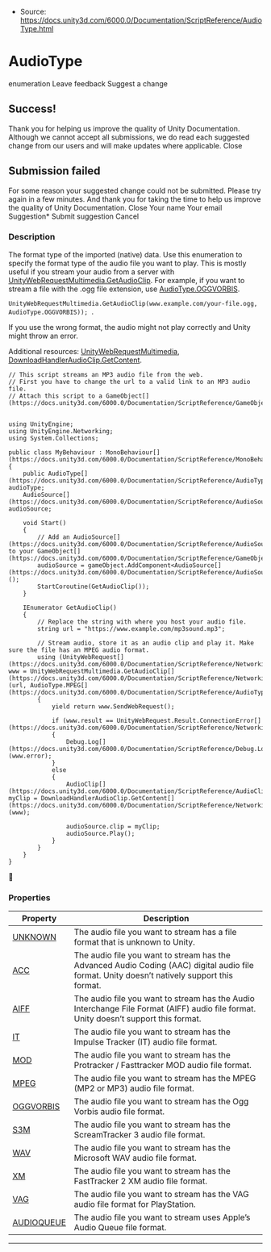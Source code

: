* Source: https://docs.unity3d.com/6000.0/Documentation/ScriptReference/AudioType.html

# AudioType
enumeration
Leave feedback
Suggest a change
## Success!
Thank you for helping us improve the quality of Unity Documentation. Although we cannot accept all submissions, we do read each suggested change from our users and will make updates where applicable.
Close
## Submission failed
For some reason your suggested change could not be submitted. Please <a>try again</a> in a few minutes. And thank you for taking the time to help us improve the quality of Unity Documentation.
Close
Your name Your email Suggestion* Submit suggestion
Cancel
### Description
The format type of the imported (native) data.
Use this enumeration to specify the format type of the audio file you want to play. This is mostly useful if you stream your audio from a server with [UnityWebRequestMultimedia.GetAudioClip](https://docs.unity3d.com/6000.0/Documentation/ScriptReference/Networking.UnityWebRequestMultimedia.GetAudioClip.html). For example, if you want to stream a file with the .ogg file extension, use [AudioType.OGGVORBIS](https://docs.unity3d.com/6000.0/Documentation/ScriptReference/AudioType.OGGVORBIS.html).  
  
`UnityWebRequestMultimedia.GetAudioClip(www.example.com/your-file.ogg, AudioType.OGGVORBIS)); `.  
  
If you use the wrong format, the audio might not play correctly and Unity might throw an error.  
  
Additional resources: [UnityWebRequestMultimedia](https://docs.unity3d.com/6000.0/Documentation/ScriptReference/Networking.UnityWebRequestMultimedia.html), [DownloadHandlerAudioClip.GetContent](https://docs.unity3d.com/6000.0/Documentation/ScriptReference/Networking.DownloadHandlerAudioClip.GetContent.html).
```
// This script streams an MP3 audio file from the web. 
// First you have to change the url to a valid link to an MP3 audio file. 
// Attach this script to a GameObject[](https://docs.unity3d.com/6000.0/Documentation/ScriptReference/GameObject.html).   
  

using UnityEngine;
using UnityEngine.Networking;
using System.Collections;  
  
public class MyBehaviour : MonoBehaviour[](https://docs.unity3d.com/6000.0/Documentation/ScriptReference/MonoBehaviour.html)
{
    public AudioType[](https://docs.unity3d.com/6000.0/Documentation/ScriptReference/AudioType.html) audioType;
    AudioSource[](https://docs.unity3d.com/6000.0/Documentation/ScriptReference/AudioSource.html) audioSource;  
  
    void Start()
    {
        // Add an AudioSource[](https://docs.unity3d.com/6000.0/Documentation/ScriptReference/AudioSource.html) to your GameObject[](https://docs.unity3d.com/6000.0/Documentation/ScriptReference/GameObject.html). 
        audioSource = gameObject.AddComponent<AudioSource[](https://docs.unity3d.com/6000.0/Documentation/ScriptReference/AudioSource.html)>();
        StartCoroutine(GetAudioClip());
    }  
  
    IEnumerator GetAudioClip()
    {
        // Replace the string with where you host your audio file. 
        string url = "https://www.example.com/mp3sound.mp3";  
  
        // Stream audio, store it as an audio clip and play it. Make sure the file has an MPEG audio format. 
        using (UnityWebRequest[](https://docs.unity3d.com/6000.0/Documentation/ScriptReference/Networking.UnityWebRequest.html) www = UnityWebRequestMultimedia.GetAudioClip[](https://docs.unity3d.com/6000.0/Documentation/ScriptReference/Networking.UnityWebRequestMultimedia.GetAudioClip.html)(url, AudioType.MPEG[](https://docs.unity3d.com/6000.0/Documentation/ScriptReference/AudioType.MPEG.html)))
        {
            yield return www.SendWebRequest();  
  
            if (www.result == UnityWebRequest.Result.ConnectionError[](https://docs.unity3d.com/6000.0/Documentation/ScriptReference/Networking.UnityWebRequest.Result.ConnectionError.html))
            {
                Debug.Log[](https://docs.unity3d.com/6000.0/Documentation/ScriptReference/Debug.Log.html)(www.error);
            }
            else
            {
                AudioClip[](https://docs.unity3d.com/6000.0/Documentation/ScriptReference/AudioClip.html) myClip = DownloadHandlerAudioClip.GetContent[](https://docs.unity3d.com/6000.0/Documentation/ScriptReference/Networking.DownloadHandlerAudioClip.GetContent.html)(www);
                
                audioSource.clip = myClip;  
                audioSource.Play(); 
            }
        }
    }
}

```

### Properties
Property | Description  
---|---  
[UNKNOWN](https://docs.unity3d.com/6000.0/Documentation/ScriptReference/AudioType.UNKNOWN.html) | The audio file you want to stream has a file format that is unknown to Unity.  
[ACC](https://docs.unity3d.com/6000.0/Documentation/ScriptReference/AudioType.ACC.html) | The audio file you want to stream has the Advanced Audio Coding (AAC) digital audio file format. Unity doesn’t natively support this format.  
[AIFF](https://docs.unity3d.com/6000.0/Documentation/ScriptReference/AudioType.AIFF.html) | The audio file you want to stream has the Audio Interchange File Format (AIFF) audio file format. Unity doesn’t support this format.  
[IT](https://docs.unity3d.com/6000.0/Documentation/ScriptReference/AudioType.IT.html) | The audio file you want to stream has the Impulse Tracker (IT) audio file format.  
[MOD](https://docs.unity3d.com/6000.0/Documentation/ScriptReference/AudioType.MOD.html) | The audio file you want to stream has the Protracker / Fasttracker MOD audio file format.  
[MPEG](https://docs.unity3d.com/6000.0/Documentation/ScriptReference/AudioType.MPEG.html) | The audio file you want to stream has the MPEG (MP2 or MP3) audio file format.  
[OGGVORBIS](https://docs.unity3d.com/6000.0/Documentation/ScriptReference/AudioType.OGGVORBIS.html) | The audio file you want to stream has the Ogg Vorbis audio file format.  
[S3M](https://docs.unity3d.com/6000.0/Documentation/ScriptReference/AudioType.S3M.html) | The audio file you want to stream has the ScreamTracker 3 audio file format.  
[WAV](https://docs.unity3d.com/6000.0/Documentation/ScriptReference/AudioType.WAV.html) | The audio file you want to stream has the Microsoft WAV audio file format.  
[XM](https://docs.unity3d.com/6000.0/Documentation/ScriptReference/AudioType.XM.html) | The audio file you want to stream has the FastTracker 2 XM audio file format.  
[VAG](https://docs.unity3d.com/6000.0/Documentation/ScriptReference/AudioType.VAG.html) | The audio file you want to stream has the VAG audio file format for PlayStation.  
[AUDIOQUEUE](https://docs.unity3d.com/6000.0/Documentation/ScriptReference/AudioType.AUDIOQUEUE.html) | The audio file you want to stream uses Apple’s Audio Queue file format.  
* * *
